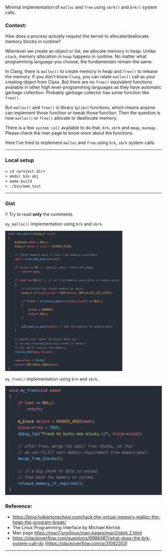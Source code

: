 Minimal implementation of `malloc` and `free` using `sbrk()` and `brk()` system calls. 

### Context:
How does a process *actually* request the kernel to allocate/deallocate memory blocks in runtime?

Whenever we create an object or list, we allocate memory in heap. Unlike `stack`, memory allocation in `heap` happens in runtime. No matter what programming language you choose, the fundamentals remain the same. 

In Clang, there is `malloc()` to create memory in heap and `free()` to release the memory. If you don't know `Clang`, you can relate `malloc()` call as your creating object from Class.
But there are no `free()` equivalent functions available in other high level-programming languages as they have automatic garbage collection. Probably garbage collector has some function like `free()`.

But `malloc()` and `free()` is library (`glibc`) functions, which means anyone can implement those function or tweak those function. Then the question is how `malloc()` or `free()` allocate or deallocate memory. 

There is a few `system call` available to do that. `brk`, `sbrk` and `mmap`, `munmap`. Please check the man page to know more about the functions.

Here I've tried to implement `malloc` and `free` using `brk`, `sbrk` system calls.

-------------
### Local setup
```
> cd <project dir>
> mkdir bin obj
> make build
> ./bin/mem_test
```
-------------


### Gist
!! Try to read **only** the comments.

`my_malloc()` implementation using `brk` and `sbrk`.

<img src="./img/malloc.png?v=2" height="450px">


`my_free()` implementation using `brk` and `sbrk`.

<img src="./img/free.png?v=2" height="350px">

### Reference:
- https://blog.holbertonschool.com/hack-the-virtual-memory-malloc-the-heap-the-program-break/
- The Linux Programming Interface by Michael Kerrisk
- Man page https://man7.org/linux/man-pages/man2/sbrk.2.html
- https://stackoverflow.com/questions/6988487/what-does-the-brk-system-call-do (https://stackoverflow.com/a/31082353)

---------

